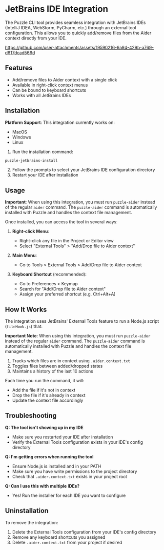 # JetBrains IDE Integration

The Puzzle CLI tool provides seamless integration with JetBrains IDEs (IntelliJ IDEA, WebStorm, PyCharm, etc.) through an external tool configuration. This allows you to quickly add/remove files from the Aider context directly from your IDE.



https://github.com/user-attachments/assets/19590216-9a94-429b-a769-d617dcad566d



## Features

- Add/remove files to Aider context with a single click
- Available in right-click context menus
- Can be bound to keyboard shortcuts
- Works with all JetBrains IDEs

## Installation

**Platform Support**: This integration currently works on:
- MacOS
- Windows
- Linux

1. Run the installation command:

```bash
puzzle-jetbrains-install
```

2. Follow the prompts to select your JetBrains IDE configuration directory
3. Restart your IDE after installation

## Usage

**Important**: When using this integration, you must run `puzzle-aider` instead of the regular `aider` command. The `puzzle-aider` command is automatically installed with Puzzle and handles the context file management.

Once installed, you can access the tool in several ways:

1. **Right-click Menu**:
   - Right-click any file in the Project or Editor view
   - Select "External Tools" > "Add/Drop file to Aider context"

2. **Main Menu**:
   - Go to Tools > External Tools > Add/Drop file to Aider context

3. **Keyboard Shortcut** (recommended):
   - Go to Preferences > Keymap
   - Search for "Add/Drop file to Aider context"
   - Assign your preferred shortcut (e.g. Ctrl+Alt+A)

## How It Works

The integration uses JetBrains' External Tools feature to run a Node.js script (`fileHook.js`) that:

**Important Note**: When using this integration, you must run `puzzle-aider` instead of the regular `aider` command. The `puzzle-aider` command is automatically installed with Puzzle and handles the context file management.

1. Tracks which files are in context using `.aider.context.txt`
2. Toggles files between added/dropped states
3. Maintains a history of the last 10 actions

Each time you run the command, it will:
- Add the file if it's not in context
- Drop the file if it's already in context
- Update the context file accordingly

## Troubleshooting

**Q: The tool isn't showing up in my IDE**
- Make sure you restarted your IDE after installation
- Verify the External Tools configuration exists in your IDE's config directory

**Q: I'm getting errors when running the tool**
- Ensure Node.js is installed and in your PATH
- Make sure you have write permissions to the project directory
- Check that `.aider.context.txt` exists in your project root

**Q: Can I use this with multiple IDEs?**
- Yes! Run the installer for each IDE you want to configure

## Uninstallation

To remove the integration:
1. Delete the External Tools configuration from your IDE's config directory
2. Remove any keyboard shortcuts you assigned
3. Delete `.aider.context.txt` from your project if desired
